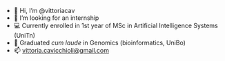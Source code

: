 - 👋 Hi, I’m @vittoriacav 
- 👀 I’m looking for an internship 
- 💻 Currently enrolled in 1st year of MSc in Artificial Intelligence Systems (UniTn)
- 🧬 Graduated *cum laude* in Genomics (bioinformatics, UniBo)
- 📫 vittoria.cavicchioli@gmail.com
